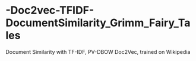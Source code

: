 # -Doc2vec-TFIDF-DocumentSimilarity_Grimm_Fairy_Tales
Document Similarity with TF-IDF, PV-DBOW Doc2Vec, trained on Wikipedia
